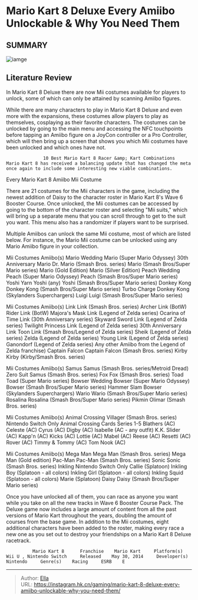 # Mario Kart 8 Deluxe Every Amiibo Unlockable &amp; Why You Need Them


## SUMMARY 

![iamge](https://static1.srcdn.com/wordpress/wp-content/uploads/2024/01/every-amiibo-unlockable-in-mario-kart-8.jpg)

## Literature Review

In Mario Kart 8 Deluxe there are now Mii costumes available for players to unlock, some of which can only be attained by scanning Amiibo figures.





While there are many characters to play in Mario Kart 8 Deluxe and even more with the expansions, these costumes allow players to play as themselves, cosplaying as their favorite characters. The costumes can be unlocked by going to the main menu and accessing the NFC touchpoints before tapping an Amiibo figure on a JoyCon controller or a Pro Controller, which will then bring up a screen that shows you which Mii costumes have been unlocked and which ones have not.




                  10 Best Mario Kart 8 Racer &amp; Kart Combinations   Mario Kart 8 has received a balancing update that has changed the meta once again to include some interesting new viable combinations.   


 Every Mario Kart 8 Amiibo Mii Costume 
          

There are 21 costumes for the Mii characters in the game, including the newest addition of Daisy to the character roster in Mario Kart 8&#39;s Wave 6 Booster Course. Once unlocked, the Mii costumes can be accessed by going to the bottom of the character roster and selecting &#34;Mii suits,&#34; which will bring up a separate menu that you can scroll through to get to the suit you want. This menu also has a randomizer if players want to be surprised.



Multiple Amiibos can unlock the same Mii costume, most of which are listed below. For instance, the Mario Mii costume can be unlocked using any Mario Amiibo figure in your collection.







  Mii Costumes   Amiibo(s)    Mario     Wedding Mario (Super Mario Odyssey)   30th Anniversary Mario   Dr. Mario (Smash Bros. series)   Mario (Smash Bros/Super Mario series)   Mario (Gold Edition)   Mario (Silver Edition)       Peach     Wedding Peach (Super Mario Odyssey)   Peach (Smash Bros/Super Mario series)       Yoshi     Yarn Yoshi (any)   Yoshi (Smash Bros/Super Mario series)       Donkey Kong     Donkey Kong (Smash Bros/Super Mario series)   Turbo Charge Donkey Kong (Skylanders Superchargers)       Luigi     Luigi (Smash Bros/Super Mario series)      



  Mii Costumes   Amiibo(s)    Link     Link (Smash Bros. series)   Archer Link (BotW)   Rider Link (BotW)   Majora&#39;s Mask Link (Legend of Zelda series)   Ocarina of Time Link (30th Anniversary series)   Skyward Sword Link (Legend of Zelda series)   Twilight Princess Link (Legend of Zelda series)   30th Anniversary Link   Toon Link (Smash Bros/Legend of Zelda series)   Sheik (Legend of Zelda series)   Zelda (Legend of Zelda series)   Young Link (Legend of Zelda series)   Ganondorf (Legend of Zelda series)   Any other Amiibo from the Legend of Zelda franchise)       Captain Falcon     Captain Falcon (Smash Bros. series)       Kirby     Kirby (Kirby/Smash Bros. series)      



  Mii Costumes   Amiibo(s)    Samus     Samus (Smash Bros. series/Metroid Dread)   Zero Suit Samus (Smash Bros. series)       Fox     Fox (Smash Bros. series)       Toad     Toad (Super Mario series)       Bowser     Wedding Bowser (Super Mario Odyssey)   Bowser (Smash Bros/Super Mario series)   Hammer Slam Bowser (Skylanders Superchargers)       Wario     Wario (Smash Bros/Super Mario series)       Rosalina     Rosalina (Smash Bros/Super Mario series)       Pikmin     Olimar (Smash Bros. series)      






  Mii Costumes   Amiibo(s)    Animal Crossing     Villager (Smash Bros. series) Nintendo Switch Only   Animal Crossing Cards Series 1-5   Blathers (AC)   Celeste (AC)   Cyrus (AC)   Digby (AC)   Isabelle (AC - any outfit)   K.K. Slider (AC)   Kapp&#39;n (AC)   Kicks (AC)   Lottie (AC)   Mabel (AC)   Reese (AC)   Resetti (AC)   Rover (AC)   Timmy &amp; Tommy (AC)   Tom Nook (AC)      



  Mii Costumes   Amiibo(s)    Mega Man     Mega Man (Smash Bros. series)   Mega Man (Gold edition)       Pac-Man     Pac-Man (Smash Bros. series)       Sonic     Sonic (Smash Bros. series)       Inkling   Nintendo Switch Only  Callie (Splatoon)   Inkling Boy (Splatoon - all colors)   Inkling Girl (Splatoon - all colors)   Inkling Squid (Splatoon - all colors)   Marie (Splatoon)       Daisy     Daisy (Smash Bros/Super Mario series)      



Once you have unlocked all of them, you can race as anyone you want while you take on all the new tracks in Wave 6 Booster Course Pack. The Deluxe game now includes a large amount of content from all the past versions of Mario Kart throughout the years, doubling the amount of courses from the base game. In addition to the Mii costumes, eight additional characters have been added to the roster, making every race a new one as you set out to destroy your friendships on a Mario Kart 8 Deluxe racetrack.




              Mario Kart 8      Franchise    Mario Kart     Platform(s)    Wii U , Nintendo Switch     Released    May 30, 2014     Developer(s)    Nintendo     Genre(s)    Racing     ESRB    E      


---

> Author: [Ella](https://instagram.hk.cn/)  
> URL: https://instagram.hk.cn/gaming/mario-kart-8-deluxe-every-amiibo-unlockable-why-you-need-them/  

